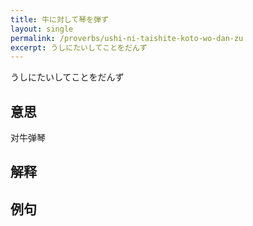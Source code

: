 ```yaml
---
title: 牛に対して琴を弾ず
layout: single
permalink: /proverbs/ushi-ni-taishite-koto-wo-dan-zu
excerpt: うしにたいしてことをだんず
---
```


うしにたいしてことをだんず

## 意思

对牛弹琴

## 解释

## 例句

